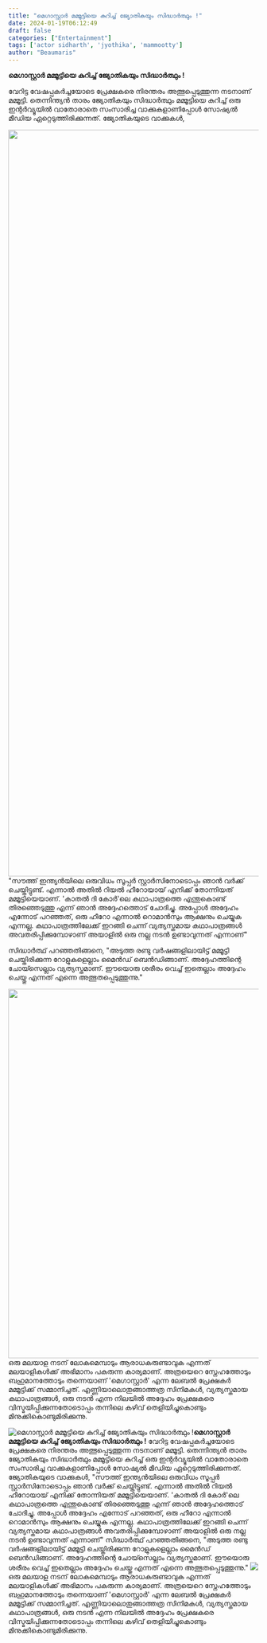 ```yaml
---
title: "മെഗാസ്റ്റാർ മമ്മൂട്ടിയെ കുറിച്ച് ജ്യോതികയും സിദ്ധാർത്ഥും !"
date: 2024-01-19T06:12:49
draft: false
categories: ["Entertainment"]
tags: ['actor sidharth', 'jyothika', 'mammootty']
author: "Beaumaris"
---
```


<strong>മെഗാസ്റ്റാർ മമ്മൂട്ടിയെ കുറിച്ച് ജ്യോതികയും സിദ്ധാർത്ഥും !</strong>

വേറിട്ട വേഷപ്പകർച്ചയോടെ പ്രേക്ഷകരെ നിരന്തരം അത്ഭുപ്പെടുത്തുന്ന നടനാണ് മമ്മൂട്ടി. തെന്നിന്ത്യൻ താരം ജ്യോതികയും സിദ്ധാർത്ഥും മമ്മൂട്ടിയെ കുറിച്ച് ഒരു ഇന്റർവ്യൂയിൽ വാതോരാതെ സംസാരിച്ച വാക്കുകളാണിപ്പോൾ സോഷ്യൽ മീഡിയ ഏറ്റെടുത്തിരിക്കുന്നത്. ജ്യോതികയുടെ വാക്കുകൾ,

<img class="size-full wp-image-438740 aligncenter" src="https://cdn.boolokam.com/articles/2024/01/dqdqqd.webp" alt="" width="2500" height="1500" />"സൗത്ത് ഇന്ത്യൻയിലെ ഒരുവിധം സൂപ്പർ സ്റ്റാർസിനോടൊപ്പം ഞാൻ വർക്ക് ചെയ്തിട്ടുണ്ട്. എന്നാൽ അതിൽ റിയൽ ഹീറോയായ് എനിക്ക് തോന്നിയത് മമ്മൂട്ടിയെയാണ്. 'കാതൽ ദി കോർ'ലെ കഥാപാത്രത്തെ എന്തുകൊണ്ട് തിരഞ്ഞെടുത്തു എന്ന് ഞാൻ അദ്ദേഹത്തൊട് ചോദിച്ചു. അപ്പോൾ അദ്ദേഹം എന്നോട് പറഞ്ഞത്, ഒരു ഹീറോ എന്നാൽ റൊമാൻസും ആക്ഷനും ചെയ്യുക എന്നല്ല. കഥാപാത്രത്തിലേക്ക് ഇറങ്ങി ചെന്ന് വ്യത്യസ്തമായ കഥാപാത്രങ്ങൾ അവതരിപ്പിക്കുമ്പോഴാണ് അയാളിൽ ഒരു നല്ല നടൻ ഉണ്ടാവുന്നത് എന്നാണ്"

സിദ്ധാർത്ഥ് പറഞ്ഞതിങ്ങനെ, "അടുത്ത രണ്ടു വർഷങ്ങളിലായിട്ട് മമ്മൂട്ടി ചെയ്തിരിക്കുന്ന റോളുകളെല്ലാം മൈൻഡ് ബെൻഡിങ്ങാണ്. അദ്ദേഹത്തിന്റെ ചോയ്സെല്ലാം വ്യത്യസ്തമാണ്. ഈയൊരു ശരീരം വെച്ച് ഇതെല്ലാം അദ്ദേഹം ചെയ്തു എന്നത് എന്നെ അത്ഭുതപ്പെടുത്തുന്നു."

<img class="alignnone size-full wp-image-438742" src="https://cdn.boolokam.com/articles/2024/01/wffff-1.jpg" alt="" width="1600" height="742" />ഒരു മലയാള നടന് ലോകമെമ്പാടും ആരാധകരുണ്ടാവുക എന്നത് മലയാളികൾക്ക് അഭിമാനം പകരുന്ന കാര്യമാണ്. അത്രയെറെ സ്നേഹത്തോടും ബഹുമാനത്തോടും തന്നെയാണ് 'മെഗാസ്റ്റാർ' എന്ന ലേബൽ പ്രേക്ഷകർ മമ്മൂട്ടിക്ക് സമ്മാനിച്ചത്. എണ്ണിയാലൊതുങ്ങാത്തത്ര സിനിമകൾ, വ്യത്യസ്തമായ കഥാപാത്രങ്ങൾ, ഒരു നടൻ എന്ന നിലയിൽ അദ്ദേഹം പ്രേക്ഷകരെ വിസ്മയിപ്പിക്കുന്നതോടൊപ്പം തന്നിലെ കഴിവ് തെളിയിച്ചുകൊണ്ടും മിനുക്കികൊണ്ടുമിരിക്കുന്നു.


![മെഗാസ്റ്റാർ മമ്മൂട്ടിയെ കുറിച്ച് ജ്യോതികയും സിദ്ധാർത്ഥും !](https://cdn.boolokam.com/articles/2024/01/dqdqqd.webp)**മെഗാസ്റ്റാർ മമ്മൂട്ടിയെ കുറിച്ച് ജ്യോതികയും സിദ്ധാർത്ഥും !** വേറിട്ട വേഷപ്പകർച്ചയോടെ പ്രേക്ഷകരെ നിരന്തരം അത്ഭുപ്പെടുത്തുന്ന നടനാണ് മമ്മൂട്ടി. തെന്നിന്ത്യൻ താരം ജ്യോതികയും സിദ്ധാർത്ഥും മമ്മൂട്ടിയെ കുറിച്ച് ഒരു ഇന്റർവ്യൂയിൽ വാതോരാതെ സംസാരിച്ച വാക്കുകളാണിപ്പോൾ സോഷ്യൽ മീഡിയ ഏറ്റെടുത്തിരിക്കുന്നത്. ജ്യോതികയുടെ വാക്കുകൾ, "സൗത്ത് ഇന്ത്യൻയിലെ ഒരുവിധം സൂപ്പർ സ്റ്റാർസിനോടൊപ്പം ഞാൻ വർക്ക് ചെയ്തിട്ടുണ്ട്. എന്നാൽ അതിൽ റിയൽ ഹീറോയായ് എനിക്ക് തോന്നിയത് മമ്മൂട്ടിയെയാണ്. 'കാതൽ ദി കോർ'ലെ കഥാപാത്രത്തെ എന്തുകൊണ്ട് തിരഞ്ഞെടുത്തു എന്ന് ഞാൻ അദ്ദേഹത്തൊട് ചോദിച്ചു. അപ്പോൾ അദ്ദേഹം എന്നോട് പറഞ്ഞത്, ഒരു ഹീറോ എന്നാൽ റൊമാൻസും ആക്ഷനും ചെയ്യുക എന്നല്ല. കഥാപാത്രത്തിലേക്ക് ഇറങ്ങി ചെന്ന് വ്യത്യസ്തമായ കഥാപാത്രങ്ങൾ അവതരിപ്പിക്കുമ്പോഴാണ് അയാളിൽ ഒരു നല്ല നടൻ ഉണ്ടാവുന്നത് എന്നാണ്" സിദ്ധാർത്ഥ് പറഞ്ഞതിങ്ങനെ, "അടുത്ത രണ്ടു വർഷങ്ങളിലായിട്ട് മമ്മൂട്ടി ചെയ്തിരിക്കുന്ന റോളുകളെല്ലാം മൈൻഡ് ബെൻഡിങ്ങാണ്. അദ്ദേഹത്തിന്റെ ചോയ്സെല്ലാം വ്യത്യസ്തമാണ്. ഈയൊരു ശരീരം വെച്ച് ഇതെല്ലാം അദ്ദേഹം ചെയ്തു എന്നത് എന്നെ അത്ഭുതപ്പെടുത്തുന്നു." ![](https://cdn.boolokam.com/articles/2024/01/wffff-1.jpg)ഒരു മലയാള നടന് ലോകമെമ്പാടും ആരാധകരുണ്ടാവുക എന്നത് മലയാളികൾക്ക് അഭിമാനം പകരുന്ന കാര്യമാണ്. അത്രയെറെ സ്നേഹത്തോടും ബഹുമാനത്തോടും തന്നെയാണ് 'മെഗാസ്റ്റാർ' എന്ന ലേബൽ പ്രേക്ഷകർ മമ്മൂട്ടിക്ക് സമ്മാനിച്ചത്. എണ്ണിയാലൊതുങ്ങാത്തത്ര സിനിമകൾ, വ്യത്യസ്തമായ കഥാപാത്രങ്ങൾ, ഒരു നടൻ എന്ന നിലയിൽ അദ്ദേഹം പ്രേക്ഷകരെ വിസ്മയിപ്പിക്കുന്നതോടൊപ്പം തന്നിലെ കഴിവ് തെളിയിച്ചുകൊണ്ടും മിനുക്കികൊണ്ടുമിരിക്കുന്നു.
